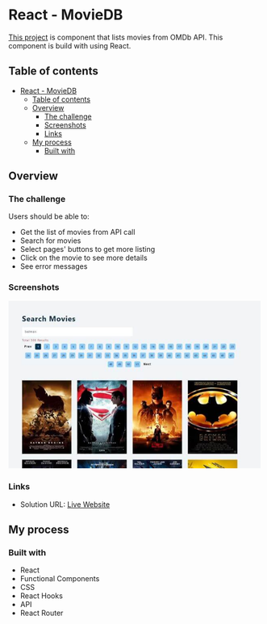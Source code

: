 # React - MovieDB

[This project](https://gurhanalan.github.io/React-MovieDB/) is component that lists movies from OMDb API. This component is build with using React.

## Table of contents

- [React - MovieDB](#react---moviedb)
  - [Table of contents](#table-of-contents)
  - [Overview](#overview)
    - [The challenge](#the-challenge)
    - [Screenshots](#screenshots)
    - [Links](#links)
  - [My process](#my-process)
    - [Built with](#built-with)

## Overview

### The challenge

Users should be able to:

<!-- -   View the optimal layout for the app depending on their device's screen size -->

-   Get the list of movies from API call
-   Search for movies
-   Select pages' buttons to get more listing
-   Click on the movie to see more details
-   See error messages

<!-- -   Change the position, color, shape and size of a box by click the control buttons. -->

### Screenshots

<!-- <img  src="./public/screenshot/johnportfolio1.jpg" alt="html" height=400 width=500><br/> -->

<img  src="./public/react-MovieDB.jpg" alt="html"  width=500><br/>

<!-- ![](img/csspropertychanger.jpg) -->

### Links

-   Solution URL: [Live Website](https://gurhanalan.github.io/React-MovieDB/)

## My process

### Built with

-   React
-   Functional Components
-   CSS
-   React Hooks
-   API
-   React Router
